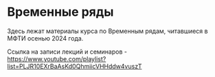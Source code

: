 # Временные ряды
Здесь лежат материалы курса по Временным рядам, читавшиеся в МФТИ осенью 2024 года. 

Ссылка на записи лекций и семинаров - https://www.youtube.com/playlist?list=PLJR10EXrBaAsKd0QhmiicVHHddw4vuszT
